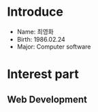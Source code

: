 # Introduce
* Name: 최영화
* Birth: 1986.02.24
* Major: Computer software

# Interest part
## Web Development
